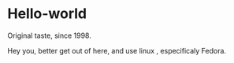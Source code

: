# Hello-world
Original taste, since 1998.


Hey you, better get out of here, and use linux , especificaly Fedora.
